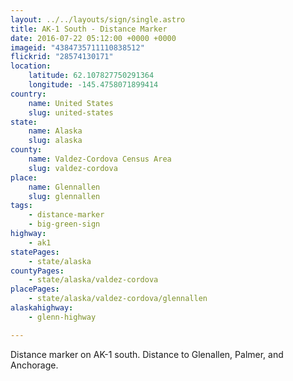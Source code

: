 ```yaml
---
layout: ../../layouts/sign/single.astro
title: AK-1 South - Distance Marker
date: 2016-07-22 05:12:00 +0000 +0000
imageid: "4384735711110838512"
flickrid: "28574130171"
location:
    latitude: 62.107827750291364
    longitude: -145.4758071899414
country:
    name: United States
    slug: united-states
state:
    name: Alaska
    slug: alaska
county:
    name: Valdez-Cordova Census Area
    slug: valdez-cordova
place:
    name: Glennallen
    slug: glennallen
tags:
    - distance-marker
    - big-green-sign
highway:
    - ak1
statePages:
    - state/alaska
countyPages:
    - state/alaska/valdez-cordova
placePages:
    - state/alaska/valdez-cordova/glennallen
alaskahighway:
    - glenn-highway

---
```

Distance marker on AK-1 south.  Distance to Glenallen, Palmer, and Anchorage.